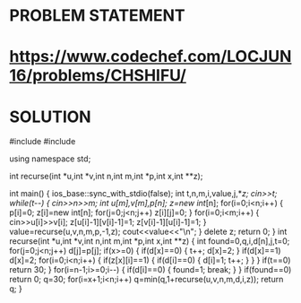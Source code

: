 # PROBLEM STATEMENT
# https://www.codechef.com/LOCJUN16/problems/CHSHIFU/

# SOLUTION
#include <iostream>
#include <cmath>
 
using namespace std;
 
int recurse(int *u,int *v,int n,int m,int *p,int x,int **z);
 
int main()
{
    ios_base::sync_with_stdio(false);
    int t,n,m,i,value,j,**z;
    cin>>t;
    while(t--)
    {
        cin>>n>>m;
        int u[m],v[m],p[n];
        z=new int*[n];
        for(i=0;i<n;i++)
        {
            p[i]=0;
            z[i]=new int[n];
            for(j=0;j<n;j++)
                z[i][j]=0;
        }
        for(i=0;i<m;i++)
        {
            cin>>u[i]>>v[i];
            z[u[i]-1][v[i]-1]=1;
            z[v[i]-1][u[i]-1]=1;
        }
        value=recurse(u,v,n,m,p,-1,z);
        cout<<value<<"\n";
    }
    delete z;
    return 0;
}
int recurse(int *u,int *v,int n,int m,int *p,int x,int **z)
{
    int found=0,q,i,d[n],j,t=0;
    for(j=0;j<n;j++)
        d[j]=p[j];
    if(x>=0)
    {
        if(d[x]==0)
        {
            t++;
            d[x]=2;
        }
        if(d[x]==1)
            d[x]=2;
        for(i=0;i<n;i++)
        {
            if(z[x][i]==1)
            {
                if(d[i]==0)
                {
                    d[i]=1;
                    t++;
                }
            }
        }
        if(t==0)
            return 30;
    }
    for(i=n-1;i>=0;i--)
    {
        if(d[i]==0)
        {
            found=1;
            break;
        }
    }
    if(found==0)
        return 0;
    q=30;
    for(i=x+1;i<n;i++)
        q=min(q,1+recurse(u,v,n,m,d,i,z));
    return q;
}

